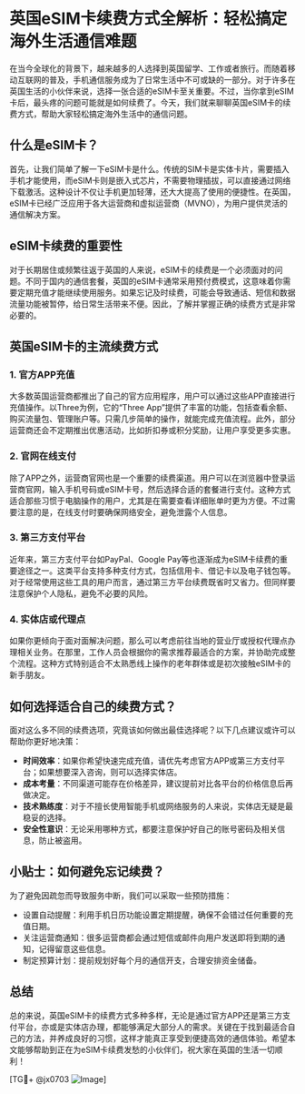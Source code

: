 # 英国eSIM卡续费方式全解析：轻松搞定海外生活通信难题

在当今全球化的背景下，越来越多的人选择到英国留学、工作或者旅行。而随着移动互联网的普及，手机通信服务成为了日常生活中不可或缺的一部分。对于许多在英国生活的小伙伴来说，选择一张合适的eSIM卡至关重要。不过，当你拿到eSIM卡后，最头疼的问题可能就是如何续费了。今天，我们就来聊聊英国eSIM卡的续费方式，帮助大家轻松搞定海外生活中的通信问题。

## 什么是eSIM卡？

首先，让我们简单了解一下eSIM卡是什么。传统的SIM卡是实体卡片，需要插入手机才能使用，而eSIM卡则是嵌入式芯片，不需要物理插拔，可以直接通过网络下载激活。这种设计不仅让手机更加轻薄，还大大提高了使用的便捷性。在英国，eSIM卡已经广泛应用于各大运营商和虚拟运营商（MVNO），为用户提供灵活的通信解决方案。

## eSIM卡续费的重要性

对于长期居住或频繁往返于英国的人来说，eSIM卡的续费是一个必须面对的问题。不同于国内的通信套餐，英国的eSIM卡通常采用预付费模式，这意味着你需要定期充值才能继续使用服务。如果忘记及时续费，可能会导致通话、短信和数据流量功能被暂停，给日常生活带来不便。因此，了解并掌握正确的续费方式是非常必要的。

## 英国eSIM卡的主流续费方式

### 1. 官方APP充值

大多数英国运营商都推出了自己的官方应用程序，用户可以通过这些APP直接进行充值操作。以Three为例，它的“Three App”提供了丰富的功能，包括查看余额、购买流量包、管理账户等。只需几步简单的操作，就能完成充值流程。此外，部分运营商还会不定期推出优惠活动，比如折扣券或积分奖励，让用户享受更多实惠。

### 2. 官网在线支付

除了APP之外，运营商官网也是一个重要的续费渠道。用户可以在浏览器中登录运营商官网，输入手机号码或eSIM卡号，然后选择合适的套餐进行支付。这种方式适合那些习惯于电脑操作的用户，尤其是在需要查看详细账单时更为方便。不过需要注意的是，在线支付时要确保网络安全，避免泄露个人信息。

### 3. 第三方支付平台

近年来，第三方支付平台如PayPal、Google Pay等也逐渐成为eSIM卡续费的重要途径之一。这类平台支持多种支付方式，包括信用卡、借记卡以及电子钱包等。对于经常使用这些工具的用户而言，通过第三方平台续费既省时又省力。但同样要注意保护个人隐私，避免不必要的风险。

### 4. 实体店或代理点

如果你更倾向于面对面解决问题，那么可以考虑前往当地的营业厅或授权代理点办理相关业务。在那里，工作人员会根据你的需求推荐最适合的方案，并协助完成整个流程。这种方式特别适合不太熟悉线上操作的老年群体或是初次接触eSIM卡的新手朋友。

## 如何选择适合自己的续费方式？

面对这么多不同的续费选项，究竟该如何做出最佳选择呢？以下几点建议或许可以帮助你更好地决策：

- **时间效率**：如果你希望快速完成充值，请优先考虑官方APP或第三方支付平台；如果想要深入咨询，则可以选择实体店。
- **成本考量**：不同渠道可能存在价格差异，建议提前对比各平台的价格信息后再做决定。
- **技术熟练度**：对于不擅长使用智能手机或网络服务的人来说，实体店无疑是最稳妥的选择。
- **安全性意识**：无论采用哪种方式，都要注意保护好自己的账号密码及相关信息，防止被盗用。

## 小贴士：如何避免忘记续费？

为了避免因疏忽而导致服务中断，我们可以采取一些预防措施：

- 设置自动提醒：利用手机日历功能设置定期提醒，确保不会错过任何重要的充值日期。
- 关注运营商通知：很多运营商都会通过短信或邮件向用户发送即将到期的通知，记得留意这些信息。
- 制定预算计划：提前规划好每个月的通信开支，合理安排资金储备。

## 总结

总的来说，英国eSIM卡的续费方式多种多样，无论是通过官方APP还是第三方支付平台，亦或是实体店办理，都能够满足大部分人的需求。关键在于找到最适合自己的方法，并养成良好的习惯，这样才能真正享受到便捷高效的通信体验。希望本文能够帮助到正在为eSIM卡续费发愁的小伙伴们，祝大家在英国的生活一切顺利！

[TG💪+ @jx0703 ![Image](https://github.com/user-attachments/assets/dbca1d08-cadb-493c-b0ec-ad6f7a83f270)]